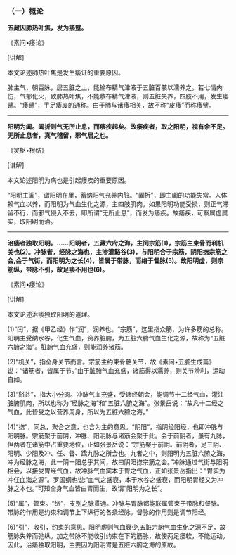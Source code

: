 ### （一）概论

**五藏因肺热叶焦，发为痿躄。**

《素问•痿论》

[讲解]

本文论述肺热叶焦是发生痿证的重要原因。

肺主气，朝百脉，居五脏之上，能输布精气津液于五脏百骸以濡养之。若七情内伤，气郁化火，致肺热叶焦，不能敷布精气津液，则五脏失养，四肢不用，发生痿躄。“痿躄”，手足痿废的通称。由于肺与诸痿相关，故不称“皮痿”而称痿躄。

* * *

**阳明为阖。阖折则气无所止息，而痿疾起矣。故痿疾者，取之阳明，视有余不足。无所止息者，真气稽留，邪气居之也。**

《灵枢•根结》

[讲解]

本文论述阳明为病也是引起痿疾的重要原因。

“阳明主阖”，谓阳明在里，蓄纳阳气充养内脏。“阖折”，即主阖的功能失常。人体赖气血以养，而阳明为气血生化之源，主四肢肌肉。如果阳明功能受损，则正气滞留不行，而邪气侵入不去，即所谓“无所止息”，而发为痿疾。故痿疾，可察属虚属实，取阳明而治。

* * *

**治痿者独取阳明。……阳明者，五藏六府之海，主闰宗筋(1)，宗筋主束骨而利机关也(2)。冲脉者，经脉之海也，主渗灌谿谷(3)，与阳明合于宗筋，阴阳揔宗筋之会,会于气街，而阳明为之长(4)，皆属于带脉，而络于督脉(5)。故阳明虚，则宗筋纵，带脉不引，故足痿不用也(6)。**

《素问•痿论》

[讲解]

本文论述治痿独取阳明的道理。

(1)“闰”，据《甲乙经》作“润”，润养也。“宗筋”，这里指众筋，为许多筋的总称。阳明主受纳水谷，化生气血，资养脏腑，为五脏六腑气血生化之源，故称为“五脏六腑之海”。脏腑气血充盛，则能润养诸筋。

(2)“机关”，指全身关节而言。宗筋主约束骨骼关节，故《素问•五脏生成篇》说：“诸筋者，皆属于节。”由于脏腑气血充盛，诸筋得以濡养，则关节滑利，运动自如。

(3)“谿谷”，指大小分肉。冲脉气血充盛，受诸经朝会，能调节十二经气血，灌注脏腑肌肉，所以也称为“经脉之海”和“五脏六腑之海”。张景岳说：“故凡十二经之气血，此皆受之以营养周身，所以为五脏六腑之海。”

(4)“揔”，同总，聚合之意，也含为主的意思。“阴阳”，指阴经阳经，也即冲脉与阳明脉。宗筋聚于前阴，冲脉、阳明脉与诸筋会聚于此。会于前阴者，虽有九脉，但两者在诸筋中占重要地位，正如张景岳说：“宗筋聚于前阴。前阴者，足三阴、阳明、少阳及冲、任、督、蹻九脉之所会也。九者之中，则阳明为五脏六腑之海，冲为经脉之海，此一阴一阳总乎其间，故曰阴阳揔宗筋之会。”冲脉通过气街与阳明相会，以接受胃经气血，故冲脉气血实本于胃之气血，正如张景岳指出：“胃实为冲任血海之源”。罗国纲也说:“血气之盛衰，本于水谷之盛衰，而阳明胃经又为冲脉之本也。”可知全身气血皆由胃而生，故谓“阳明为之长”。

(5)“属”，管束。“络”，支别之脉贯通。冲脉与胃脉都能联属管束于带脉和督脉。带脉的作用是约束和调节上下纵行的各条经脉。督脉的作用则是调节阳经。

(6)“引”，收引，约束的意思。阳明虚则气血衰少,五脏六腑气血生化之源不足，故筋脉失养而弛纵。加之带脉不能收引约束在下的筋脉，故使两足痿软，不能运动。因此，治痿独取阳明，主要因为阳明胃是五脏六腑之海的原故。

